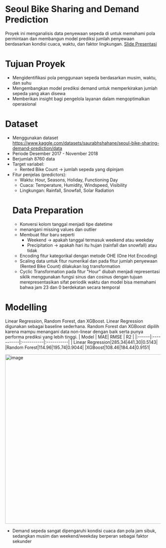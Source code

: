# Seoul Bike Sharing and Demand Prediction
Proyek ini menganalisis data penyewaan sepeda di untuk memahami pola permintaan dan membangun model prediksi jumlah penyewaan berdasarkan kondisi cuaca, waktu, dan faktor lingkungan. [Slide Presentasi](https://docs.google.com/presentation/d/10peSghYdIT2-QgrWaoSJ-F3x3uxfOi0XNgcOYJgGs7g/edit?usp=sharing)
# Tujuan Proyek
* Mengidentifikasi pola penggunaan sepeda berdasarkan musim, waktu, dan suhu
* Mengembangkan model prediksi demand untuk memperkirakan jumlah sepeda yang akan disewa
* Memberikan insight bagi pengelola layanan dalam mengoptimalkan operasional
# Dataset
* Menggunakan dataset https://www.kaggle.com/datasets/saurabhshahane/seoul-bike-sharing-demand-prediction/data
* Periode Desember 2017 - November 2018
* Berjumlah 8760 data
* Target variabel:
    * Rented Bike Count → jumlah sepeda yang dipinjam
* Fitur penjelas (predictors):
    * Waktu: Hour, Seasons, Holiday, Functioning Day
    * Cuaca: Temperature, Humidity, Windspeed, Visibility
    * Lingkungan: Rainfall, Snowfall, Solar Radiation
  # Data Preparation
  * Konversi kolom tanggal menjadi tipe datetime
  * menangani missing values dan outlier
  * Membuat fitur baru seperti
      * Weekend -> apakah tanggal termasuk weekend atau weekday
      * Precipitation -> apakah hari itu hujan (rainfall dan snowfall) atau tidak
  * Encoding fitur kategorikal dengan metode OHE (One Hot Encoding)
  * Scaling data untuk fitur numerikal dan pada fitur jumlah penyewaan (Rented Bike Count) dilakukan log transformation
  * Cyclic Transformation pada fitur "Hour" diubah menjadi representasi siklik menggunakan fungsi sinus dan cosinus dengan tujuan merepresentasikan sifat periodik waktu dan model bisa memahami bahwa jam 23 dan 0 berdekatan secara temporal
# Modelling
Linear Regression, Random Forest, dan XGBoost. Linear Regression digunakan sebagai baseline sederhana. Random Forest dan XGBoost dipilih karena mampu menangani data non-linear dengan baik serta punya performa prediksi yang lebih tinggi.
| Model | MAE| RMSE | R2 |
|:------|:-----------|:-----------|:-----------|
| Linear Regression|285.34|441.30|0.5143|
|Random Forest|114.96|195.74|0.9044|
|XGBoost|108.46|184.44|0.9151|

<img width="939" height="547" alt="image" src="https://github.com/user-attachments/assets/d5e05be0-f3bd-42d7-b6ba-79ef8aa8bbf6" />

* Demand sepeda sangat dipengaruhi kondisi cuaca dan pola jam sibuk, sedangkan musim dan weekend/weekday berperan sebagai faktor sekunder




